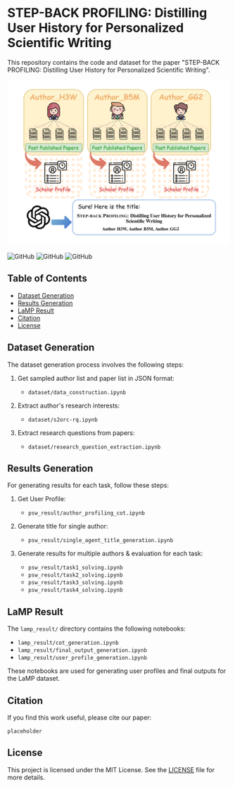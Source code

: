# STEP-BACK PROFILING: Distilling User History for Personalized Scientific Writing

This repository contains the code and dataset for the paper "STEP-BACK PROFILING: Distilling User History for Personalized Scientific Writing".

![Overview](assets/step-back.png)

![GitHub](https://img.shields.io/github/license/step-back-profiling/step-back-profiling)
![GitHub](https://img.shields.io/github/issues/step-back-profiling/step-back-profiling)
![GitHub](https://img.shields.io/github/forks/step-back-profiling/step-back-profiling)

## Table of Contents
- [Dataset Generation](#dataset-generation)
- [Results Generation](#results-generation)
- [LaMP Result](#lamp-result)
- [Citation](#citation)
- [License](#license)

## Dataset Generation

The dataset generation process involves the following steps:

1. Get sampled author list and paper list in JSON format:
   - `dataset/data_construction.ipynb`

2. Extract author's research interests:
   - `dataset/s2orc-rq.ipynb`

3. Extract research questions from papers:
   - `dataset/research_question_extraction.ipynb`

## Results Generation

For generating results for each task, follow these steps:

1. Get User Profile:
   - `psw_result/author_profiling_cot.ipynb`

2. Generate title for single author:
   - `psw_result/single_agent_title_generation.ipynb`

3. Generate results for multiple authors & evaluation for each task:
   - `psw_result/task1_solving.ipynb`
   - `psw_result/task2_solving.ipynb`
   - `psw_result/task3_solving.ipynb`
   - `psw_result/task4_solving.ipynb`

## LaMP Result

The `lamp_result/` directory contains the following notebooks:

- `lamp_result/cot_generation.ipynb`
- `lamp_result/final_output_generation.ipynb`
- `lamp_result/user_profile_generation.ipynb`

These notebooks are used for generating user profiles and final outputs for the LaMP dataset.

## Citation

If you find this work useful, please cite our paper:

```
placeholder
```

## License

This project is licensed under the MIT License. See the [LICENSE](LICENSE) file for more details.